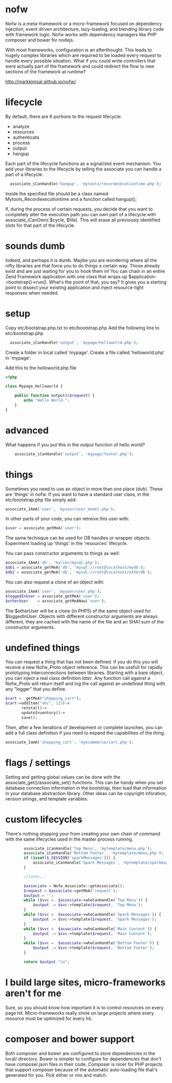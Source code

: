 nofw
====

Nofw is a meta-framework or a micro-framework focused on dependency injection, event driven architecture, lazy-loading, and blending library code with framework logic.  Nofw works with dependency managers like PHP composer and bower for nodejs.

With most frameworks, configuration is an afterthought.  This leads to hugely complex libraries which are required to be loaded every request to handle every possible situation.  What if you could write controllers that were actually part of the framework and could redirect the flow to new sections of the framework at runtime?

http://markkimsal.github.io/nofw/

lifecycle
====
By default, there are 6 portions to the request lifecycle:
 * analyze
 * resources
 * authenticate
 * process
 * output
 * hangup

Each part of the lifecycle functions as a signal/slot event mechanism.  You add your libraries to the lifecycle by telling the associate you can handle a part of a lifecycle.

```php
  associate_iCanHandle('hangup', 'mytools/recordexecutiontime.php');
```

Inside the specified file should be a class named Mytools_Recordexecutiontime and a function called hangup();

If, during the process of certain requests, you decide that you want to completely alter the execution path you can *own* part of a lifecycle with associate_iCanOwn( $cycle, $file).  This will erase all previously identified slots for that part of the lifecycle.

sounds dumb
==========
Indeed, and perhaps it is dumb.  Maybe you are wondering where all the nifty libraries are that force you to do things a certain way.  Those already exist and are just waiting for you to hook them in!  You can chain in an entire Zend Framework application with one class that wraps up $application->bootstrap()->run().  What's the point of that, you say?  It gives you a starting point to dissect your existing application and inject resource-light responses when needed.

setup
=====
Copy etc/bootstrap.php.txt to etc/bootstrap.php
Add the following line to etc/bootstrap.php

```php
  associate_iCanHandle('output', 'mypage/helloworld.php');
```

Create a folder in local called 'mypage'.
Create a file called 'helloworld.php' in 'mypage'.

Add this to the helloworld.php file

```php
<?php

class Mypage_Helloworld {

	public function output(&$request) {
		echo "Hello World.";
	}
}
```

advanced
=======
What happens if you put this in the output function of hello world?
```php
	associate_iCanHandle('output', 'mypage/footer.php');
```

things
======
Sometimes you need to use an object in more than one place (duh).  These are 'things' in nofw.  If you want to have a standard user class, in the etc/bootstrap.php file simply add:
```php
associate_IAmA('user', 'myuser/user_model.php');
```

In other parts of your code, you can retreive this user with:
```php
$user = associate_getMeA('user');
```

The same technique can be used for DB handles or wrapper objects.  Experiment loading up 'things' in the 'resources' lifecycle.

You can pass constructor arguments to things as well:

```php
associate_IAmA('db', 'mylibs/mysql.php');
$db1 = associate_getMeA('db', 'mysql://root@localhost/mydb');
$db2 = associate_getMeA('db', 'mysql://root@localhost/otherdb');
```

You can also request a clone of an object with:
```php
associate_IAmA('user', 'myuser/user.php');
$loggedInUser = associate_getMeA('user');
$otherUser    = associate_getMeANew('user');
```

The $otherUser will be a clone (in PHP5) of the same object used for $loggedInUser.  Objects with different constructor arguments are always different, they are cached with the name of the file and an SHA1 sum of the constructor arguments.

undefined things
======
You can request a thing that has not been defined.  If you do this you will receive a new Nofw_Proto object reference.  This can be usefull for rapidly prototyping interconnections between libraries.  Starting with a bare object, you can inject a real class definition *later*.  Any function call against a Nofw_Proto will return itself and log the call against an undefined thing with any "logger" that you define.

```php
$cart = _getMeA("shopping_cart");
$cart->addItem("abc", 123)->
       retotal()->
       updateInventory()->
       save();
```

Then, after a few iterations of development or complete launches, you can add a full class definition if you need to expand the capabilities of the thing.
```php
associate_IamA('shopping_cart', 'myecommerce/cart.php');
```

flags / settings
======
Setting and getting global values can be done with the associate_get()/associate_set() functions.  This can be handy when you set database connection information in the bootstrap, then load that information in your database abstraction library.  Other ideas can be copyright inforation, version strings, and template variables.

custom lifecycles
======
There's nothing stopping your from creating your own chain of command with the same lifecycles used in the master process running.

```php
		associate_iCanHandle('Top Menu', 'mytemplate/menu.php');
		associate_iCanHandle('Bottom Footer', 'mytemplate/menu.php');
		if (isset($_SESSION['sparkMessages'])) {
			associate_iCanHandle('Spark Messages', 'mytemplate/sparkmsg.php');
		}

		//later...

		$associate = Nofw_Associate::getAssociate();
		$request = $associate->getMeA('request');
		$output = '';
		while ($svc =  $associate->whoCanHandle('Top Menu')) {
			$output .= $svc->template($request, 'Top Menu');
		}
		while ($svc =  $associate->whoCanHandle('Spark Messages')) {
			$output .= $svc->template($request, 'Spark Messages');
		}
		while ($svc =  $associate->whoCanHandle('Main Content')) {
			$output .= $svc->template($request, 'Main Content');
		}
		while ($svc =  $associate->whoCanHandle('Bottom Footer')) {
			$output .= $svc->template($request, 'Bottom Footer');
		}

		return $output."\n";
```

I build large sites, micro-frameworks aren't for me
=====
Sure, so you should know how important it is to control resources on every page hit.  Micro-frameworks really shine on large projects where every resource must be optimized for every hit.  

composer and bower support
=====
Both composer and bower are configured to store dependencies in the local/ directory.  Bower is simpler to configure for dependencies that don't have composer.json files in their code.  Composer is nicer for PHP projects that support composer because of the automatic auto-loading file that's generated for you.  Pick either or mix and match.

